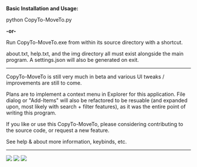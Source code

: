 <strong>Basic Installation and Usage:</strong>

python CopyTo-MoveTo.py 

<strong>-or-</strong>

Run CopyTo-MoveTo.exe from within its source directory with a shortcut.

about.txt, help.txt, and the img directory all must exist alongside the main program. A settings.json will also be generated on exit.

<hr>
CopyTo-MoveTo is still very much in beta and various UI tweaks / improvements are still to come. 

Plans are to implement a context menu in Explorer for this application. File dialog or "Add-Items" will also be refactored to be resuable (and expanded upon, most likely with search + filter features), as it was the entire point of writing this program. 

If you like or use this CopyTo-MoveTo, please considering contributing to the source code, or request a new feature.

See help & about more information, keybinds, etc.
<hr>

<img src="https://i.imgur.com/MVXhTZD.png">
<img src="https://i.imgur.com/1X8c48Y.png">
<img src="https://i.imgur.com/XLXe8Nc.png">

